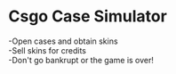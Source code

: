 <h1> Csgo Case Simulator </h1>
-Open cases and obtain skins <br>
-Sell skins for credits <br>
-Don't go bankrupt or the game is over!

